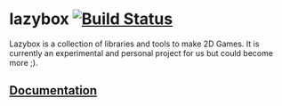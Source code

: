 # lazybox [![Build Status](https://img.shields.io/travis/lazybox/lazybox/master.svg?style=flat-square)](https://travis-ci.org/lazybox/lazybox)

Lazybox is a collection of libraries and tools to make 2D Games. It is currently an experimental and personal project for us but could become more ;).

## [Documentation](https://lazybox.github.io/lazybox/lazybox)


